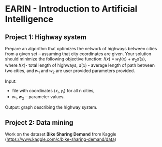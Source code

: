 # EARIN - Introduction to Artificial Intelligence
 
## Project 1: Highway system
Prepare an algorithm that optimizes the network of highways between cities from a given set – assuming that city coordinates are given. Your solution should minimize the following objective function: 𝑓(𝑥) = 𝑤<sub>1</sub>𝑡(𝑥) + 𝑤<sub>2</sub>𝑑(𝑥), where 𝑡(𝑥)- total length of highways, 𝑑(𝑥) - average length of path between two cities, and 𝑤<sub>1</sub> and 𝑤<sub>2</sub> are user provided parameters provided. 
 
Input:
- file with coordinates (𝑥<sub>𝑖</sub>, 𝑦<sub>𝑖</sub>) for all n cities,
- 𝑤<sub>1</sub>, 𝑤<sub>2</sub> – parameter values.

Output: graph describing the highway system.

## Project 2: Data mining
Work on the dataset **Bike Sharing Demand** from Kaggle (https://www.kaggle.com/c/bike-sharing-demand/data)
